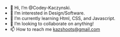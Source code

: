 - 👋 Hi, I’m @Codey-Kaczynski.
- 👀 I’m interested in Design/Software.
- 🌱 I’m currently learning Html, CSS, and Javascript.
- 💞️ I’m looking to collaborate on anything!
- 📫 How to reach me kazshoots@gmail.com

<!---
Codey-Kaczynski/Codey-Kaczynski is a ✨ special ✨ repository because its `README.md` (this file) appears on your GitHub profile.
You can click the Preview link to take a look at your changes.
--->
